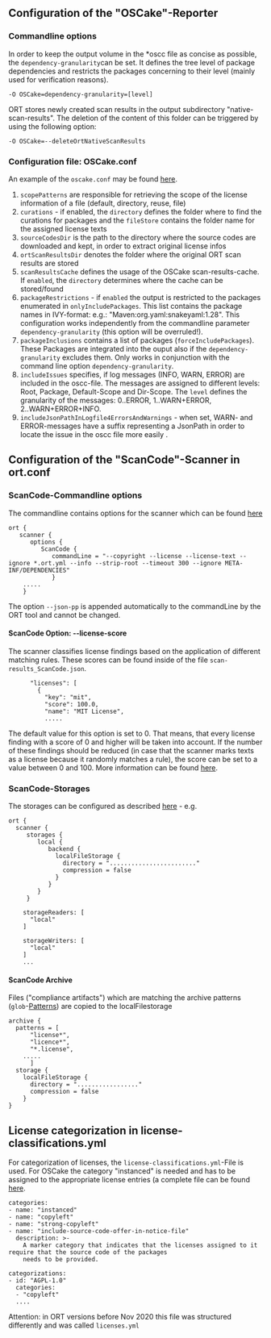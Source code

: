 ## Configuration of the "OSCake"-Reporter

### Commandline options
In order to keep the output volume in the \*oscc file as concise as possible, the `dependency-granularity`can be set. It defines the tree level of package dependencies and restricts the packages concerning to their level (mainly used for verification reasons).
 
`-O OSCake=dependency-granularity=[level]` 

ORT stores newly created scan results in the output subdirectory "native-scan-results". The deletion of the content of this folder can be triggered by using the following option:

`-O OSCake=--deleteOrtNativeScanResults` 

### Configuration file: OSCake.conf

An example of the `oscake.conf` may be found [here](./examples/oscake.conf).

1. `scopePatterns` are responsible for retrieving the scope of the license information of a file (default, directory, reuse, file)
2. `curations` - if enabled, the `directory` defines the folder where to find the curations for packages and the `fileStore` contains the folder name for the assigned license texts
3. `sourceCodesDir` is the path to the directory where the source codes are downloaded and kept, in order to extract original license infos
4. `ortScanResultsDir` denotes the folder where the original ORT scan results are stored
5. `scanResultsCache` defines the usage of the OSCake scan-results-cache. If `enabled`, the `directory` determines where the cache can be stored/found 
6. `packageRestrictions` - if `enabled` the output is restricted to the packages enumerated in `onlyIncludePackages`. This list contains the package names in IVY-format: e.g.: "Maven:org.yaml:snakeyaml:1.28". This configuration works independently from the commandline parameter `dependency-granularity` (this option will be overruled!).
7. `packageInclusions` contains a list of packages (`forceIncludePackages`). These Packages are integrated into the ouput also if the `dependency-granularity` excludes them. Only works in conjunction with the command line option `dependency-granularity`.
8. `includeIssues` specifies, if log messages (INFO, WARN, ERROR) are included in the oscc-file. The messages are assigned to different levels: Root, Package, Default-Scope and Dir-Scope. The `level` defines the granularity of the messages: 0..ERROR, 1..WARN+ERROR, 2..WARN+ERROR+INFO.
9. `includeJsonPathInLogfile4ErrorsAndWarnings` - when set, WARN- and ERROR-messages have a suffix representing a JsonPath in order to locate the issue in the oscc file more easily .


## Configuration of the "ScanCode"-Scanner in ort.conf

### ScanCode-Commandline options
The commandline contains options for the scanner which can be found [here](https://scancode-toolkit.readthedocs.io/en/latest/cli-reference/basic-options.html)
```
ort {
   scanner {
      options {
         ScanCode {
            commandLine = "--copyright --license --license-text --ignore *.ort.yml --info --strip-root --timeout 300 --ignore META-INF/DEPENDENCIES"
            }
    .....
    }
```
The option `--json-pp` is appended automatically to the commandLine by the ORT tool and cannot be changed.

#### ScanCode Option: --license-score
The scanner classifies license findings based on the application of different matching rules. These scores can be found inside of the file `scan-results_ScanCode.json`.
```
      "licenses": [
        {
          "key": "mit",
          "score": 100.0,
          "name": "MIT License",
		  .....
```
The default value for this option is set to 0. That means, that every license finding with a score of 0 and higher will be taken into account. If the number of these findings should be reduced (in case that the scanner marks texts as a license because it randomly matches a rule), the score can be set to a value between 0 and 100. More information can be found [here](https://scancode-toolkit.readthedocs.io/en/latest/cli-reference/basic-options.html#license-score-options). 


### ScanCode-Storages
The storages can be configured as described [here](https://github.com/oss-review-toolkit/ort/blob/master/model/src/main/resources/reference.conf) - e.g.
```
ort {
  scanner {
     storages {
        local {
           backend {
             localFileStorage {
               directory = "........................"
               compression = false
             }
           }
        }
     }
	  
    storageReaders: [
      "local"
    ]

    storageWriters: [
      "local"
    ]
    ...
```
#### ScanCode Archive
Files ("compliance artifacts") which are matching the archive patterns (`glob`-[Patterns](https://www.malikbrowne.com/blog/a-beginners-guide-glob-patterns)) are copied to the localFilestorage

    archive {
      patterns = [
          "license*",
          "licence*",
          "*.license",
		.....
		  ]
      storage {
        localFileStorage {
          directory = "................."
		  compression = false
        }
    }
  
## License categorization in license-classifications.yml
For categorization of licenses, the `license-classifications.yml`-File is used. For OSCake the category "instanced" is needed and has to be assigned to the appropriate license entries (a complete file can be found [here](./examples/license-classifications.yml).   

	categories:
	- name: "instanced"
	- name: "copyleft"
	- name: "strong-copyleft"
	- name: "include-source-code-offer-in-notice-file"
	  description: >-
		A marker category that indicates that the licenses assigned to it require that the source code of the packages
		needs to be provided.

	categorizations:
	- id: "AGPL-1.0"
	  categories:
	  - "copyleft"
	  ....

Attention: in ORT versions before Nov 2020 this file was structured differently and was called `licenses.yml`